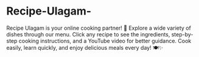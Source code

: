 # Recipe-Ulagam-
 Recipe Ulagam is your online cooking partner! 🍳 Explore a wide variety of dishes through our menu. Click any recipe to see the ingredients, step-by-step cooking instructions, and a YouTube video for better guidance. Cook easily, learn quickly, and enjoy delicious meals every day! 🍽️✨
